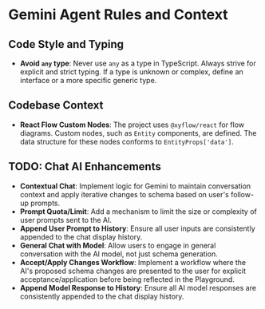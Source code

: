 # Gemini Agent Rules and Context

## Code Style and Typing
- **Avoid `any` type**: Never use `any` as a type in TypeScript. Always strive for explicit and strict typing. If a type is unknown or complex, define an interface or a more specific generic type.

## Codebase Context
- **React Flow Custom Nodes**: The project uses `@xyflow/react` for flow diagrams. Custom nodes, such as `Entity` components, are defined. The data structure for these nodes conforms to `EntityProps['data']`.

## TODO: Chat AI Enhancements
- **Contextual Chat**: Implement logic for Gemini to maintain conversation context and apply iterative changes to schema based on user's follow-up prompts.
- **Prompt Quota/Limit**: Add a mechanism to limit the size or complexity of user prompts sent to the AI.
- **Append User Prompt to History**: Ensure all user inputs are consistently appended to the chat display history.
- **General Chat with Model**: Allow users to engage in general conversation with the AI model, not just schema generation.
- **Accept/Apply Changes Workflow**: Implement a workflow where the AI's proposed schema changes are presented to the user for explicit acceptance/application before being reflected in the Playground.
- **Append Model Response to History**: Ensure all AI model responses are consistently appended to the chat display history.
